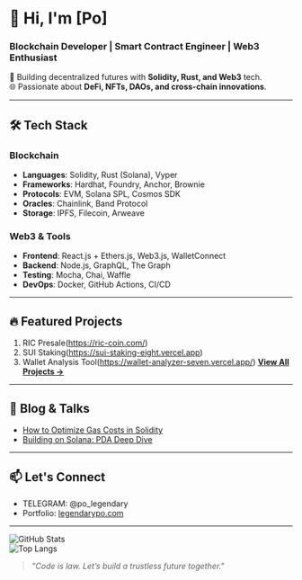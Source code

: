 # 👋 Hi, I'm [Po]  
### **Blockchain Developer | Smart Contract Engineer | Web3 Enthusiast**  

🚀 Building decentralized futures with **Solidity, Rust, and Web3** tech.  
🌐 Passionate about **DeFi, NFTs, DAOs, and cross-chain innovations**.  

---

## 🛠️ **Tech Stack**  
### **Blockchain**  
- **Languages**: Solidity, Rust (Solana), Vyper  
- **Frameworks**: Hardhat, Foundry, Anchor, Brownie  
- **Protocols**: EVM, Solana SPL, Cosmos SDK  
- **Oracles**: Chainlink, Band Protocol  
- **Storage**: IPFS, Filecoin, Arweave  

### **Web3 & Tools**  
- **Frontend**: React.js + Ethers.js, Web3.js, WalletConnect  
- **Backend**: Node.js, GraphQL, The Graph  
- **Testing**: Mocha, Chai, Waffle  
- **DevOps**: Docker, GitHub Actions, CI/CD  

---

## 🔥 **Featured Projects**  
1. RIC Presale(https://ric-coin.com/)
2. SUI Staking(https://sui-staking-eight.vercel.app)
3. Wallet Analysis Tool(https://wallet-analyzer-seven.vercel.app/) 
 [**View All Projects →**](https://github.com/Po1015?tab=repositories)  

---

## 📝 **Blog & Talks**  
- [How to Optimize Gas Costs in Solidity](https://your-blog-link)  
- [Building on Solana: PDA Deep Dive](https://your-blog-link)  

---

## 📫 **Let's Connect**  
- TELEGRAM:  @po_legendary 
- Portfolio: [legendarypo.com](https://legendarypo.com)  

---

![GitHub Stats](https://github-readme-stats.vercel.app/api?username=Po1015&show_icons=true&theme=radical)  
![Top Langs](https://github-readme-stats.vercel.app/api/top-langs/?username=Po1015&layout=compact&theme=radical)  

> *"Code is law. Let’s build a trustless future together."*  
